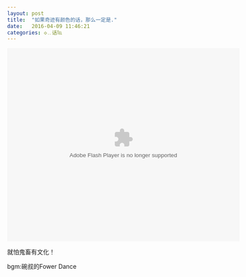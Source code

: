 ```yaml
---
layout: post
title:  "如果奇迹有颜色的话，那么一定是."
date:   2016-04-09 11:46:21
categories: ◇﹎话℡
---
```


<object width="544" height="452" classid="clsid:d27cdb6e-ae6d-11cf-96b8-444553540000" codebase="http://download.macromedia.com/pub/shockwave/cabs/flash/swflash.cab#version=6,0,40,0"><param name="quality" value="high" /><param name="allowfullscreen" value="true" /><param name="src" value="http://share.acg.tv/flash.swf" /><param name="flashvars" value="aid=4283472&amp;page=1" /><param name="pluginspage" value="http://www.adobe.com/shockwave/download/download.cgi?P1_Prod_Version=ShockwaveFlash" /><embed width="544" height="452" type="application/x-shockwave-flash" src="http://share.acg.tv/flash.swf" quality="high" allowfullscreen="true" flashvars="aid=4283472&amp;page=1" pluginspage="http://www.adobe.com/shockwave/download/download.cgi?P1_Prod_Version=ShockwaveFlash" /></object>


就怕鬼畜有文化！

bgm:碗叔的Fower Dance
